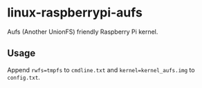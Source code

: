 linux-raspberrypi-aufs
======================

Aufs (Another UnionFS) friendly Raspberry Pi kernel.

Usage
----------------------
Append `rwfs=tmpfs` to `cmdline.txt` and `kernel=kernel_aufs.img` to `config.txt`.
